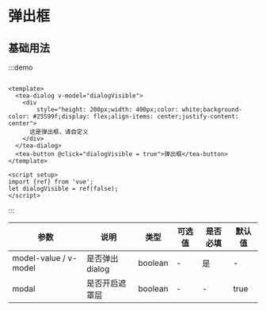# 弹出框

## 基础用法

:::demo

```vue

<template>
  <tea-dialog v-model="dialogVisible">
    <div
        style="height: 200px;width: 400px;color: white;background-color: #25599f;display: flex;align-items: center;justify-content: center">
      这是弹出框，请自定义
    </div>
  </tea-dialog>
  <tea-button @click="dialogVisible = true">弹出框</tea-button>
</template>

<script setup>
import {ref} from 'vue';
let dialogVisible = ref(false);
</script>

```

:::

| 参数                  | 说明           | 类型    | 可选值 | 是否必填 | 默认值 |
| --------------------- | -------------- | ------- | ------ | -------- | ------ |
| model-value / v-model | 是否弹出dialog | boolean | -      | 是       | -      |
| modal                 | 是否开启遮罩层 | boolean | -      | -        | true   |
